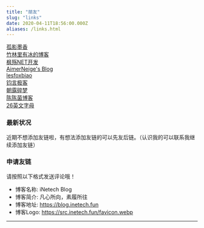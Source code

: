 ```yaml
---
title: "朋友"
slug: "links"
date: 2020-04-11T18:56:00.000Z
aliases: /links.html
---
```


[孤影墨香](https://www.gymxbl.com/)  
[竹林里有冰的博客](https://zhul.in)  
[枫殇NET开发](https://www.mapleflying.top)  
[AimerNeige's Blog](https://aimerneige.com/)  
[lesfoxbiao](https://foxlesbiao.github.io)  
[钧言极客](https://www.jinjun.top)  
[朝露碎梦](https://aibofan.com/)  
[陈陈菌博客](https://blog.glumi.cn)  
[26英文字母](https://26ywzm.icu)

### 最新状况
  近期不想添加友链啦，有想法添加友链的可以先友后链。（认识我的可以联系我继续添加友链）

### 申请友链
  请按照以下格式发送评论哦！
  - 博客名称: iNetech Blog
  - 博客简介: 凡心所向，素履所往
  - 博客地址: https://blog.inetech.fun
  - 博客Logo: https://src.inetech.fun/favicon.webp

----------
